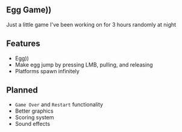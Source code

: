 ## Egg Game))
Just a little game I've been working on for 3 hours randomly at night

## Features
- Egg))
- Make egg jump by pressing LMB, pulling, and releasing
- Platforms spawn infinitely

## Planned
- `Game Over` and `Restart` functionality
- Better graphics
- Scoring system
- Sound effects
